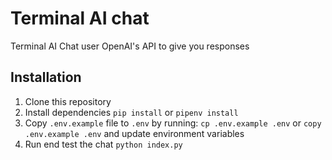 # Terminal AI chat

Terminal AI Chat user OpenAI's API to give you responses

## Installation

1. Clone this repository
2. Install dependencies `pip install` or `pipenv install`
3. Copy `.env.example` file to `.env` by running: `cp .env.example .env` or `copy .env.example .env` and update environment variables
4. Run end test the chat `python index.py`
